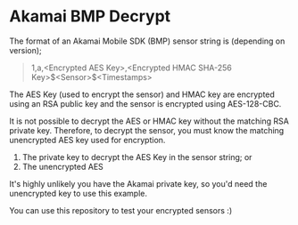 # Akamai BMP Decrypt

The format of an Akamai Mobile SDK (BMP) sensor string is (depending on version);
> 1,a,\<Encrypted AES Key\>,\<Encrypted HMAC SHA-256 Key\>$\<Sensor\>\$<Timestamps\>

The AES Key (used to encrypt the sensor) and HMAC key are encrypted using an RSA public key and the sensor is encrypted using AES-128-CBC.

It is not possible to decrypt the AES or HMAC key without the matching RSA private key. Therefore, to decrypt the sensor, you must know the matching unencrypted AES key used for encryption.

 1. The private key to decrypt the AES Key in the sensor string; or
 2. The unencrypted AES 

It's highly unlikely you have the Akamai private key, so you'd need the unencrypted key to use this example.

You can use this repository to test your encrypted sensors :)
